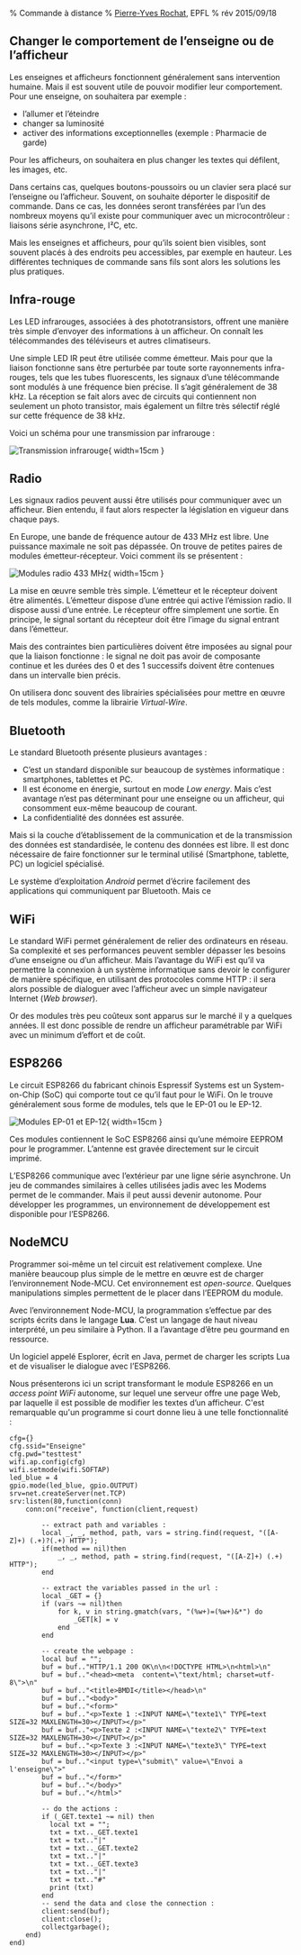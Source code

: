 % Commande à distance
% [Pierre-Yves Rochat](mailto:pyr@pyr.ch), EPFL
% rév 2015/09/18


## Changer le comportement de l’enseigne ou de l’afficheur ##

Les enseignes et afficheurs fonctionnent généralement sans intervention humaine. Mais il est souvent utile de pouvoir modifier leur comportement. Pour une enseigne, on souhaitera par exemple :

* l’allumer et l’éteindre
* changer sa luminosité
* activer des informations exceptionnelles (exemple : Pharmacie de garde)

Pour les afficheurs, on souhaitera en plus changer les textes qui défilent, les images, etc.

Dans certains cas, quelques boutons-poussoirs ou un clavier sera placé sur l’enseigne ou l’afficheur. Souvent, on souhaite déporter le dispositif de commande. Dans ce cas, les données seront transférées par l’un des nombreux moyens qu’il existe pour communiquer avec un microcontrôleur : liaisons série asynchrone, I²C, etc.

Mais les enseignes et afficheurs, pour qu’ils soient bien visibles, sont souvent placés à des endroits peu accessibles, par exemple en hauteur. Les différentes techniques de commande sans fils sont alors les solutions les plus pratiques.

## Infra-rouge ##

Les LED infrarouges, associées à des phototransistors, offrent une manière très simple d’envoyer des informations à un afficheur. On connaît les télécommandes des téléviseurs et autres climatiseurs.

Une simple LED IR peut être utilisée comme émetteur. Mais pour que la liaison fonctionne sans être perturbée par toute sorte rayonnements infra-rouges, tels que les tubes fluorescents, les signaux d’une télécommande sont modulés à une fréquence bien précise. Il s’agit généralement de 38 kHz. La réception se fait alors avec de circuits qui contiennent non seulement un photo transistor, mais également un filtre très sélectif réglé sur cette fréquence de 38 kHz.

Voici un schéma pour une transmission par infrarouge :

![Transmission infrarouge](images/schema-ir.png "Transmission infrarouge"){ width=15cm }

## Radio ##

Les signaux radios peuvent aussi être utilisés pour communiquer avec un afficheur. Bien entendu, il faut alors respecter la législation en vigueur dans chaque pays.

En Europe, une bande de fréquence autour de 433 MHz est libre. Une puissance maximale ne soit pas dépassée. On trouve de petites paires de modules émetteur-récepteur. Voici comment ils se présentent :

![Modules radio 433 MHz](images/modules-radio.jpg "Modules radio 433 MHz"){ width=15cm }

La mise en œuvre semble très simple. L’émetteur et le récepteur doivent être alimentés. L’émetteur dispose d’une entrée qui active l’émission radio. Il dispose aussi d’une entrée. Le récepteur offre simplement une sortie. En principe, le signal sortant du récepteur doit être l’image du signal entrant dans l’émetteur.

Mais des contraintes bien particulières doivent être imposées au signal pour que la liaison fonctionne : le signal ne doit pas avoir de composante continue et les durées des 0 et des 1 successifs doivent être contenues dans un intervalle bien précis.

On utilisera donc souvent des librairies spécialisées pour mettre en œuvre de tels modules, comme la librairie *Virtual-Wire*.

## Bluetooth ##

Le standard Bluetooth présente plusieurs avantages :

* C’est un standard disponible sur beaucoup de systèmes informatique : smartphones, tablettes et PC.
* Il est économe en énergie, surtout en mode *Low energy*. Mais c’est avantage n’est pas déterminant pour une enseigne ou un afficheur, qui consomment eux-même beaucoup de courant.
* La confidentialité des données est assurée.

Mais si la couche d’établissement de la communication et de la transmission des données est standardisée, le contenu des données est libre. Il est donc nécessaire de faire fonctionner sur le terminal utilisé (Smartphone, tablette, PC) un logiciel spécialisé.

Le système d’exploitation *Android* permet d’écrire facilement des applications qui communiquent par Bluetooth. Mais ce

## WiFi ##

Le standard WiFi permet généralement de relier des ordinateurs en réseau. Sa complexité et ses performances peuvent sembler dépasser les besoins d’une enseigne ou d’un afficheur. Mais l’avantage du WiFi est qu’il va permettre la connexion à un système informatique sans devoir le configurer de manière spécifique, en utilisant des protocoles comme HTTP : il sera alors possible de dialoguer avec l’afficheur avec un simple navigateur Internet (*Web browser*).

Or des modules très peu coûteux sont apparus sur le marché il y a quelques années. Il est donc possible de rendre un afficheur paramétrable par WiFi avec un minimum d’effort et de coût.

## ESP8266 ##

Le circuit ESP8266 du fabricant chinois Espressif Systems est un System-on-Chip (SoC) qui comporte tout ce qu’il faut pour le WiFi. On le trouve généralement sous forme de modules, tels que le EP-01 ou le EP-12.

![Modules EP-01 et EP-12](images/modules-esp8266.jpg "Modules EP-01 et EP-12"){ width=15cm }

Ces modules contiennent le SoC ESP8266 ainsi qu’une mémoire EEPROM pour le programmer. L’antenne est gravée directement sur le circuit imprimé.

L’ESP8266 communique avec l’extérieur par une ligne série asynchrone. Un jeu de commandes similaires à celles utilisées jadis avec les Modems permet de le commander. Mais il peut aussi devenir autonome. Pour développer les programmes, un environnement de développement est disponible pour l’ESP8266.

## NodeMCU ##

Programmer soi-même un tel circuit est relativement complexe. Une manière beaucoup plus simple de le mettre en œuvre est de charger l’environnement Node-MCU. Cet environnement est *open-source*. Quelques manipulations simples permettent de le placer dans l’EEPROM du module.

Avec l’environnement Node-MCU, la programmation s’effectue par des scripts écrits dans le langage **Lua**. C’est un langage de haut niveau interprété, un peu similaire à Python. Il a l’avantage d’être peu gourmand en ressource.

Un logiciel appelé Esplorer, écrit en Java, permet de charger les scripts Lua et de visualiser le dialogue avec l’ESP8266.

Nous présenterons ici un script transformant le module ESP8266 en un *access point WiFi* autonome, sur lequel une serveur offre une page Web, par laquelle il est possible de modifier les textes d’un afficheur. C'est remarquable qu'un programme si court donne lieu à une telle fonctionnalité :

~~~~~~~ { .lua .numberLines startFrom="1" }
cfg={}
cfg.ssid="Enseigne"
cfg.pwd="testtest"
wifi.ap.config(cfg)
wifi.setmode(wifi.SOFTAP)
led_blue = 4
gpio.mode(led_blue, gpio.OUTPUT)
srv=net.createServer(net.TCP)
srv:listen(80,function(conn)
    conn:on("receive", function(client,request)

        -- extract path and variables :
        local _, _, method, path, vars = string.find(request, "([A-Z]+) (.+)?(.+) HTTP");
        if(method == nil)then
            _, _, method, path = string.find(request, "([A-Z]+) (.+) HTTP");
        end

        -- extract the variables passed in the url :
        local _GET = {}
        if (vars ~= nil)then
            for k, v in string.gmatch(vars, "(%w+)=(%w+)&*") do
                _GET[k] = v
            end
        end

        -- create the webpage :
        local buf = "";
        buf = buf.."HTTP/1.1 200 OK\n\n<!DOCTYPE HTML>\n<html>\n"
        buf = buf.."<head><meta  content=\"text/html; charset=utf-8\">\n"
        buf = buf.."<title>BMDI</title></head>\n"
        buf = buf.."<body>"
        buf = buf.."<form>"
        buf = buf.."<p>Texte 1 :<INPUT NAME=\"texte1\" TYPE=text SIZE=32 MAXLENGTH=30></INPUT></p>"
        buf = buf.."<p>Texte 2 :<INPUT NAME=\"texte2\" TYPE=text SIZE=32 MAXLENGTH=30></INPUT></p>"
        buf = buf.."<p>Texte 3 :<INPUT NAME=\"texte3\" TYPE=text SIZE=32 MAXLENGTH=30></INPUT></p>"
        buf = buf.."<input type=\"submit\" value=\"Envoi a l'enseigne\">"
        buf = buf.."</form>"
        buf = buf.."</body>"
        buf = buf.."</html>"

        -- do the actions :
        if (_GET.texte1 ~= nil) then
          local txt = "";
          txt = txt.._GET.texte1
          txt = txt.."|"
          txt = txt.._GET.texte2
          txt = txt.."|"
          txt = txt.._GET.texte3
          txt = txt.."|"
          txt = txt.."#"
          print (txt)
        end
        -- send the data and close the connection :
        client:send(buf);
        client:close();
        collectgarbage();
    end)
end)
~~~~~~~
<!-- retour au mode normal pour Gedit -->
